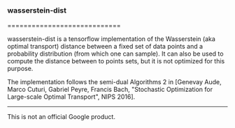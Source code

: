 ### wasserstein-dist 
============================

wasserstein-dist is a tensorflow implementation of the Wasserstein 
(aka optimal transport) distance between a fixed set of data points 
and a probability distribution (from which one can sample). 
It can also be used to compute the distance between to points sets,
but it is not optimized for this purpose. 

The implementation follows the semi-dual Algorithms 2 in [Genevay Aude, 
Marco Cuturi, Gabriel Peyre, Francis Bach, "Stochastic Optimization for 
Large-scale Optimal Transport", NIPS 2016]. 

---

This is not an official Google product.
